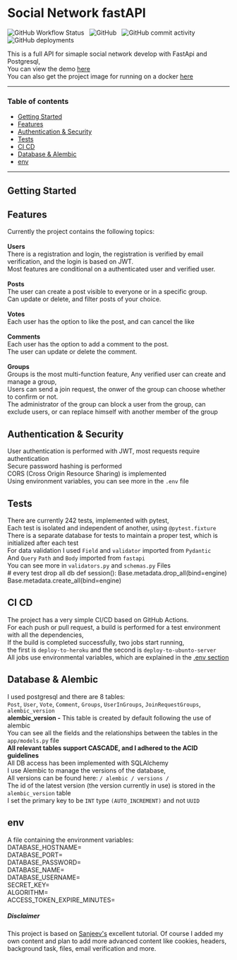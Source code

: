 # Social Network fastAPI
![GitHub Workflow Status](https://img.shields.io/github/workflow/status/Yoad-Duani/social_network_fastAPI/Build%20and%20Deploy%20Code?style=flat-square)
&nbsp;
![GitHub](https://img.shields.io/github/license/Yoad-Duani/social_network_fastAPI?style=flat-square)
&nbsp;
![GitHub commit activity](https://img.shields.io/github/commit-activity/y/Yoad-Duani/social_network_fastAPI?style=flat-square)
&nbsp;
![GitHub deployments](https://img.shields.io/github/deployments/Yoad-Duani/social_network_fastAPI/testing?label=deployments-state&style=flat-square)

This is a full API for simaple social network develop with FastApi and Postgresql,
<br/>
You can view the demo [here](https://www.social-network-fastapi.xyz/docs "here")
<br/>
You can also get the project image for running on a docker [here](https://hub.docker.com/repository/docker/yoad787/social-network-fastapi "here")

------------

### Table of contents
- [Getting Started](https://github.com/Yoad-Duani/social_network_fastAPI#Getting-Started "Getting Started")
- [Features](https://github.com/Yoad-Duani/social_network_fastAPI#Features "Features")
- [Authentication & Security](https://github.com/Yoad-Duani/social_network_fastAPI#Authentication-&-Security "Authentication & Security")
- [Tests](https://github.com/Yoad-Duani/social_network_fastAPI#Tests "Tests")
- [CI CD](https://github.com/Yoad-Duani/social_network_fastAPI#CI-CD "CI CD")
- [Database & Alembic](https://github.com/Yoad-Duani/social_network_fastAPI#Database-&-Alembic "Database & Alembic")
- [env](https://github.com/Yoad-Duani/social_network_fastAPI#env "env")

------------
## Getting Started

## Features
Currently the project contains the following topics: 
<br/>
<br/>
**Users**
<br/>
There is a registration and login, the registration is verified by email verification, and the login is based on JWT.
<br/>
Most features are conditional on a authenticated user and verified user.
<br/>
<br/>
**Posts**
<br/>
The user can create a post visible to everyone or in a specific group.
<br/>
Can update or delete, and filter posts of your choice.
<br/>
<br/>
**Votes**
<br/>
Each user has the option to like the post, and can cancel the like
<br/>
<br/>
**Comments**
<br/>
Each user has the option to add a comment to the post.
<br/>
The user can update or delete the comment.
<br/>
<br/>
**Groups** 
<br/>
Groups is the most multi-function feature,
Any verified user can create and manage a group,
<br/>
Users can send a join request, the onwer of the group can choose whether to confirm or not.
<br/>
The administrator of the group can block a user from the group, can exclude users,
or can replace himself with another member of the group


## Authentication & Security
User authentication is performed with JWT, most requests require authentication
<br/>
Secure password hashing is performed
<br/>
CORS (Cross Origin Resource Sharing) is implemented
<br/>
Using environment variables, you can see more in the `.env` file



## Tests
There are currently 242 tests, implemented with pytest,
<br/>
Each test is isolated and independent of another, using `@pytest.fixture`
<br/>
There is a separate database for tests to maintain a proper test, which is initialized after each test
<br/>
For data validation I used `Field` and `validator` imported from `Pydantic`
<br/>
And `Query` `Path` and `Body` imported from `fastapi`
<br/>
You can see more in `validators.py`  and `schemas.py` Files
<br/>
    # every test drop all db
    def session():
            Base.metadata.drop_all(bind=engine)
            Base.metadata.create_all(bind=engine)



## CI CD
The project has a very simple CI/CD based on GitHub Actions.
<br/>
For each push or pull request, a build is performed for a test environment with all the dependencies,
<br/>
If the build is completed successfully, two jobs start running,
<br/>
the first is `deploy-to-heroku` and the second is `deploy-to-ubunto-server`
<br/>
All jobs use environmental variables, which are explained in the [.env section](https://github.com/Yoad-Duani/social_network_fastAPI#.env ".env")

## Database & Alembic
I used postgresql and there are 8 tables:
<br/>
`Post`, `User`, `Vote`, `Comment`, `Groups`, `UserInGroups`, `JoinRequestGroups`, `alembic_version`
<br/>
**alembic_version -** This table is created by default following the use of alembic
<br/>
You can see all the fields and the relationships between the tables in the `app/models.py` file
<br/>
**All relevant tables support CASCADE, and I adhered to the ACID guidelines**
<br/>
All DB access has been implemented with SQLAlchemy
<br/>
I use Alembic to manage the versions of the database,
<br/>
All versions can be found here: `/ alembic / versions /`
<br/>
The id of the latest version (the version currently in use) is stored in the `alembic_version` table
<br/>
I set the primary key to be `INT` type `(AUTO_INCREMENT)` and not `UUID`


## env
A file containing the environment variables:
<br/>
DATABASE_HOSTNAME=
<br/>
DATABASE_PORT=
<br/>
DATABASE_PASSWORD=
<br/>
DATABASE_NAME=
<br/>
DATABASE_USERNAME=
<br/>
SECRET_KEY=
<br/>
ALGORITHM=
<br/>
ACCESS_TOKEN_EXPIRE_MINUTES=


##### Disclaimer
This project is based on [Sanjeev's](https://www.youtube.com/channel/UC2sYgV-NV6S5_-pqLGChoNQ "Sanjeev's") excellent tutorial.
Of course I added my own content and plan to add more advanced content like cookies, headers, background task, files, email verification and more.